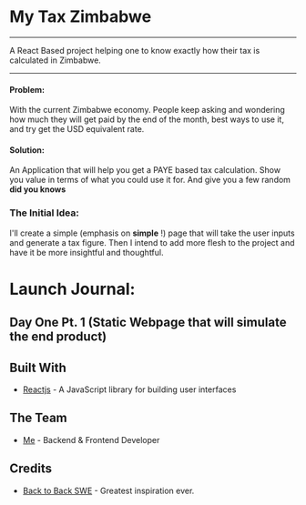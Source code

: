 # My Tax Zimbabwe
__________________________________________
A React Based project helping one to know exactly how their tax is calculated in Zimbabwe. </br>
__________________________________________

#### Problem:
With the current Zimbabwe economy. People keep asking and wondering how much they will get paid by the end of the month, best ways to use it, and try get the USD equivalent rate.

#### Solution:
An Application that will help you get a PAYE based tax calculation. Show you value in terms of what you could use it for. And give you a few random __did you knows__

### The Initial Idea:
I'll create a simple (emphasis on __simple__ !) page that will take the user inputs and generate a tax figure. Then I intend to add more flesh to the project and have it be more insightful and thoughtful. 

# Launch Journal:
## Day One Pt. 1 (Static Webpage that will simulate the end product)

## Built With
* [Reactjs](https://reactjs.org/) - A JavaScript library for building user interfaces

## The Team
* [Me](https://github.com/simakk/) - Backend  & Frontend Developer 

## Credits
* [Back to Back SWE](https://github.com/bephrem1/) - Greatest inspiration ever.
